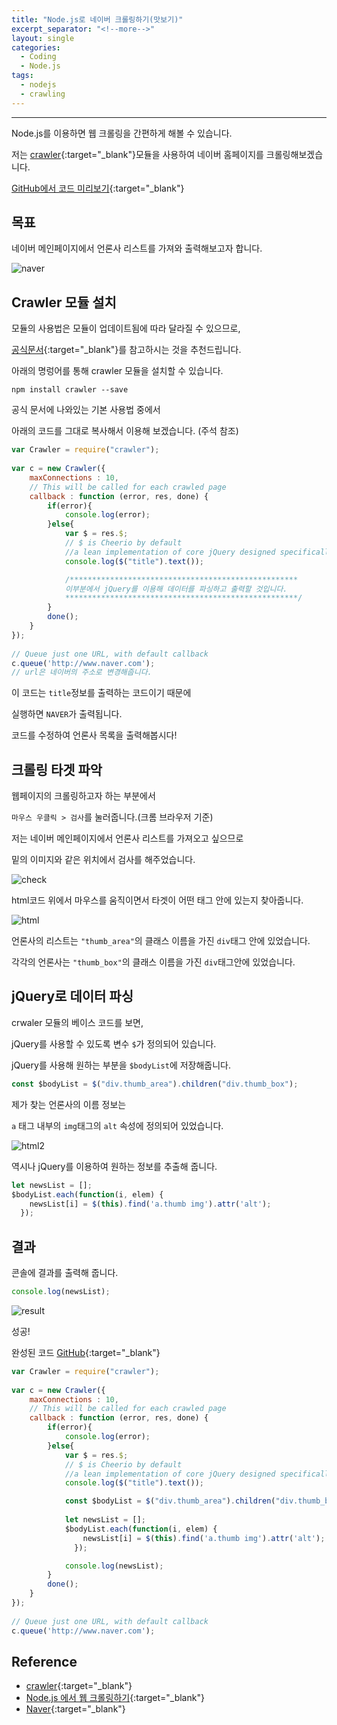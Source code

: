 ```yaml
---
title: "Node.js로 네이버 크롤링하기(맛보기)"
excerpt_separator: "<!--more-->"
layout: single
categories:
  - Coding
  - Node.js
tags:
  - nodejs
  - crawling
---
```

---
Node.js를 이용하면 웹 크롤링을 간편하게 해볼 수 있습니다.

저는 [crawler](https://www.npmjs.com/package/crawler){:target="_blank"}모듈을 사용하여 네이버 홈페이지를 크롤링해보겠습니다.

[GitHub에서 코드 미리보기](https://github.com/unionyy/practice/tree/main/crawlcrawl){:target="_blank"}

## 목표

네이버 메인페이지에서 언론사 리스트를 가져와 출력해보고자 합니다.

![naver](/assets/post-images/crawler0.png)

<!--more-->
## Crawler 모듈 설치
모듈의 사용법은 모듈이 업데이트됨에 따라 달라질 수 있으므로,

[공식문서](https://www.npmjs.com/package/crawler){:target="_blank"}를 참고하시는 것을 추천드립니다.

아래의 명렁어를 통해 crawler 모듈을 설치할 수 있습니다.
```
npm install crawler --save
```
공식 문서에 나와있는 기본 사용법 중에서

아래의 코드를 그대로 복사해서 이용해 보겠습니다. (주석 참조)
```javascript
var Crawler = require("crawler");
 
var c = new Crawler({
    maxConnections : 10,
    // This will be called for each crawled page
    callback : function (error, res, done) {
        if(error){
            console.log(error);
        }else{
            var $ = res.$;
            // $ is Cheerio by default
            //a lean implementation of core jQuery designed specifically for the server
            console.log($("title").text());

            /***************************************************
            이부분에서 jQuery를 이용해 데이터를 파싱하고 출력할 것입니다.
            ****************************************************/
        }
        done();
    }
});
 
// Queue just one URL, with default callback
c.queue('http://www.naver.com');
// url은 네이버의 주소로 변경해줍니다.
```
이 코드는 `title`정보를 출력하는 코드이기 때문에

실행하면 `NAVER`가 출력됩니다.

코드를 수정하여 언론사 목록을 출력해봅시다!

## 크롤링 타겟 파악
웹페이지의 크롤링하고자 하는 부분에서

`마우스 우클릭 > 검사`를 눌러줍니다.(크롬 브라우저 기준)

저는 네이버 메인페이지에서 언론사 리스트를 가져오고 싶으므로

밑의 이미지와 같은 위치에서 검사를 해주었습니다.

![check](/assets/post-images/crawler1.png)

html코드 위에서 마우스를 움직이면서 타겟이 어떤 태그 안에 있는지 찾아줍니다.

![html](/assets/post-images/crawler2.png)

언론사의 리스트는 `"thumb_area"`의 클래스 이름을 가진 `div`태그 안에 있었습니다.

각각의 언론사는 `"thumb_box"`의 클래스 이름을 가진 `div`태그안에 있었습니다.

## jQuery로 데이터 파싱
crwaler 모듈의 베이스 코드를 보면,

jQuery를 사용할 수 있도록 변수 `$`가 정의되어 있습니다.

jQuery를 사용해 원하는 부분을 `$bodyList`에 저장해줍니다.

```javascript
const $bodyList = $("div.thumb_area").children("div.thumb_box");
```

제가 찾는 언론사의 이름 정보는

`a` 태그 내부의 `img`태그의 `alt` 속성에 정의되어 있었습니다.

![html2](/assets/post-images/crawler3.png)

역시나 jQuery를 이용하여 원하는 정보를 추출해 줍니다.

```javascript
let newsList = [];
$bodyList.each(function(i, elem) {
    newsList[i] = $(this).find('a.thumb img').attr('alt');
  });
```

## 결과
콘솔에 결과를 출력해 줍니다.
```javascript
console.log(newsList);
```
![result](/assets/post-images/crawler4.png)

성공!

완성된 코드 [GitHub](https://github.com/unionyy/practice/blob/main/crawlcrawl/naver.js){:target="_blank"}
```javascript
var Crawler = require("crawler");
 
var c = new Crawler({
    maxConnections : 10,
    // This will be called for each crawled page
    callback : function (error, res, done) {
        if(error){
            console.log(error);
        }else{
            var $ = res.$;
            // $ is Cheerio by default
            //a lean implementation of core jQuery designed specifically for the server
            console.log($("title").text());

            const $bodyList = $("div.thumb_area").children("div.thumb_box");
            
            let newsList = [];
            $bodyList.each(function(i, elem) {
                newsList[i] = $(this).find('a.thumb img').attr('alt');
              });

            console.log(newsList);
        }
        done();
    }
});
 
// Queue just one URL, with default callback
c.queue('http://www.naver.com');
```


## Reference
* [crawler](https://www.npmjs.com/package/crawler){:target="_blank"}
* [Node.js 에서 웹 크롤링하기](https://velog.io/@yesdoing/Node.js-%EC%97%90%EC%84%9C-%EC%9B%B9-%ED%81%AC%EB%A1%A4%EB%A7%81%ED%95%98%EA%B8%B0-wtjugync1m){:target="_blank"}
* [Naver](https://www.naver.com/){:target="_blank"}